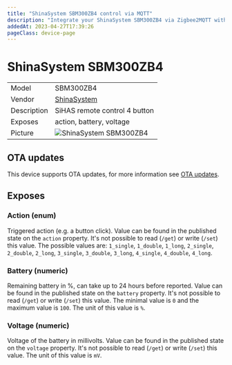 ```yaml
---
title: "ShinaSystem SBM300ZB4 control via MQTT"
description: "Integrate your ShinaSystem SBM300ZB4 via Zigbee2MQTT with whatever smart home infrastructure you are using without the vendor's bridge or gateway."
addedAt: 2023-04-27T17:39:26
pageClass: device-page
---
```


<!-- !!!! -->
<!-- ATTENTION: This file is auto-generated through docgen! -->
<!-- You can only edit the "Notes"-Section between the two comment lines "Notes BEGIN" and "Notes END". -->
<!-- Do not use h1 or h2 heading within "## Notes"-Section. -->
<!-- !!!! -->

# ShinaSystem SBM300ZB4

|     |     |
|-----|-----|
| Model | SBM300ZB4  |
| Vendor  | [ShinaSystem](/supported-devices/#v=ShinaSystem)  |
| Description | SiHAS remote control 4 button |
| Exposes | action, battery, voltage |
| Picture | ![ShinaSystem SBM300ZB4](https://www.zigbee2mqtt.io/images/devices/SBM300ZB4.png) |


<!-- Notes BEGIN: You can edit here. Add "## Notes" headline if not already present. -->


<!-- Notes END: Do not edit below this line -->


## OTA updates
This device supports OTA updates, for more information see [OTA updates](../guide/usage/ota_updates.md).



## Exposes

### Action (enum)
Triggered action (e.g. a button click).
Value can be found in the published state on the `action` property.
It's not possible to read (`/get`) or write (`/set`) this value.
The possible values are: `1_single`, `1_double`, `1_long`, `2_single`, `2_double`, `2_long`, `3_single`, `3_double`, `3_long`, `4_single`, `4_double`, `4_long`.

### Battery (numeric)
Remaining battery in %, can take up to 24 hours before reported.
Value can be found in the published state on the `battery` property.
It's not possible to read (`/get`) or write (`/set`) this value.
The minimal value is `0` and the maximum value is `100`.
The unit of this value is `%`.

### Voltage (numeric)
Voltage of the battery in millivolts.
Value can be found in the published state on the `voltage` property.
It's not possible to read (`/get`) or write (`/set`) this value.
The unit of this value is `mV`.

